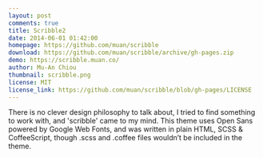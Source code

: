 ```yaml
---
layout: post
comments: true
title: Scribble2
date: 2014-06-01 01:42:00
homepage: https://github.com/muan/scribble
download: https://github.com/muan/scribble/archive/gh-pages.zip
demo: https://scribble.muan.co/
author: Mu-An Chiou
thumbnail: scribble.png
license: MIT
license_link: https://github.com/muan/scribble/blob/gh-pages/LICENSE
---
```


There is no clever design philosophy to talk about, I tried to find something to work with, and 'scribble' came to my mind.
This theme uses Open Sans powered by Google Web Fonts, and was written in plain HTML, SCSS & CoffeeScript, though .scss and .coffee files wouldn’t be included in the theme.
